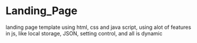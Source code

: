 # Landing_Page
landing page template using html, css and java script, using alot of features in js, like local storage, JSON, setting control, and all is dynamic
